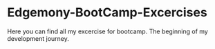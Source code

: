 # Edgemony-BootCamp-Excercises
Here you can find all my excercise for  bootcamp. The beginning of my development journey.
